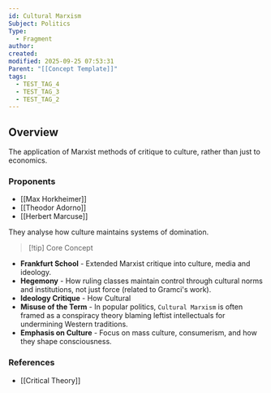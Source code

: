 ```yaml
---
id: Cultural Marxism
Subject: Politics
Type:
  - Fragment
author:
created:
modified: 2025-09-25 07:53:31
Parent: "[[Concept Template]]"
tags:
  - TEST_TAG_4
  - TEST_TAG_3
  - TEST_TAG_2
---
```


## Overview

The application of Marxist methods of critique to culture, rather than just to economics.

### Proponents

- [[Max Horkheimer]]
- [[Theodor Adorno]]
- [[Herbert Marcuse]]

They analyse how culture maintains systems of domination.

> [!tip] Core Concept

- **Frankfurt School** - Extended Marxist critique into culture, media and ideology.
- **Hegemony** - How ruling classes maintain control through cultural norms and institutions, not just force (related to Gramci's work).
- **Ideology Critique** - How Cultural
- **Misuse of the Term** - In popular politics, `Cultural Marxism` is often framed as a conspiracy theory blaming leftist intellectuals for undermining Western traditions.
- **Emphasis on Culture** - Focus on mass culture, consumerism, and how they shape consciousness.

### References

- [[Critical Theory]]
